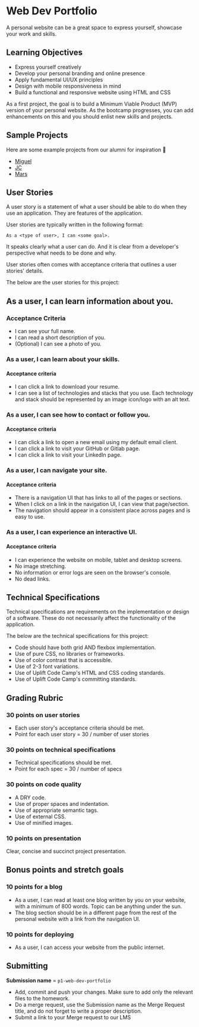 # Web Dev Portfolio

A personal website can be a great space to express yourself, showcase your work and skills.

## Learning Objectives

- Express yourself creatively
- Develop your personal branding and online presence
- Apply fundamental UI/UX principles
- Design with mobile responsiveness in mind
- Build a functional and responsive website using HTML and CSS

As a first project, the goal is to build a Minimum Viable Product (MVP) version of your personal website. As the bootcamp progresses, you can add enhancements on this and you should enlist new skills and projects.

## Sample Projects

Here are some example projects from our alumni for inspiration 💜

- [Miguel](https://miguel-de-leon.netlify.app/)
- [JC](https://jc-caballero-dev-portfolio.netlify.app/)
- [Mars](https://portfolio-ha9z.onrender.com/)

## User Stories

A user story is a statement of what a user should be able to do when they use an application. They are features of the application.

User stories are typically written in the following format:

```
As a <type of user>, I can <some goal>.
```

It speaks clearly what a user can do. And it is clear from a developer's perspective what needs to be done and why.

User stories often comes with acceptance criteria that outlines a user stories' details.

The below are the user stories for this project:

## As a user, I can learn information about you.

### Acceptance Criteria

- I can see your full name.
- I can read a short description of you.
- (Optional) I can see a photo of you.

### As a user, I can learn about your skills.

#### Acceptance criteria

- I can click a link to download your resume.
- I can see a list of technologies and stacks that you use. Each technology and stack should be represented by an image icon/logo with an alt text.

### As a user, I can see how to contact or follow you.

#### Acceptance criteria

- I can click a link to open a new email using my default email client.
- I can click a link to visit your GitHub or Gitlab page.
- I can click a link to visit your LinkedIn page.

### As a user, I can navigate your site.

#### Acceptance criteria

- There is a navigation UI that has links to all of the pages or sections.
- When I click on a link in the navigation UI, I can view that page/section.
- The navigation should appear in a consistent place across pages and is easy to use.

### As a user, I can experience an interactive UI.

#### Acceptance criteria

- I can experience the website on mobile, tablet and desktop screens.
- No image stretching.
- No information or error logs are seen on the browser's console.
- No dead links.

## Technical Specifications

Technical specifications are requirements on the implementation or design of a software. These do not necessarily affect the functionality of the application.

The below are the technical specifications for this project:

- Code should have both grid AND flexbox implementation.
- Use of pure CSS, no libraries or frameworks.
- Use of color contrast that is accessible.
- Use of 2-3 font variations.
- Use of Uplift Code Camp's HTML and CSS coding standards.
- Use of Uplift Code Camp's committing standards.

## Grading Rubric

### 30 points on user stories

- Each user story's acceptance criteria should be met.
- Point for each user story = 30 / number of user stories

### 30 points on technical specifications

- Technical specifications should be met.
- Point for each spec = 30 / number of specs

### 30 points on code quality

- A DRY code.
- Use of proper spaces and indentation.
- Use of appropriate semantic tags.
- Use of external CSS.
- Use of minified images.

### 10 points on presentation

Clear, concise and succinct project presentation.

## Bonus points and stretch goals

### 10 points for a blog

- As a user, I can read at least one blog written by you on your website, with a minimum of 800 words. Topic can be anything under the sun.
- The blog section should be in a different page from the rest of the personal website with a link from the navigation UI.

### 10 points for deploying

- As a user, I can access your website from the public internet.

## Submitting

**Submission name** = `p1-web-dev-portfolio`

- Add, commit and push your changes. Make sure to add only the relevant files to the homework.
- Do a merge request, use the Submission name as the Merge Request title, and do not forget to write a proper description.
- Submit a link to your Merge request to our LMS

